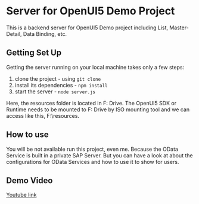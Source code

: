# Server for OpenUI5 Demo Project

This is a backend server for OpenUI5 Demo project including List, Master-Detail, Data Binding, etc.

## Getting Set Up

Getting the server running on your local machine takes only a few steps:

1. clone the project - using `git clone`
2. install its dependencies - `npm install`
3. start the server - `node server.js`

Here, the resources folder is located in F: Drive. The OpenUI5 SDK or Runtime needs to be mounted to F: Drive by ISO mounting tool and we can access like this, F:\resources.

## How to use

You will be not available run this project, even me.
Because the OData Service is built in a private SAP Server.
But you can have a look at about the configurations for OData Services and how to use it to show for users.

## Demo Video
[Youtube link](https://youtu.be/7pABW8AF7Ss)
